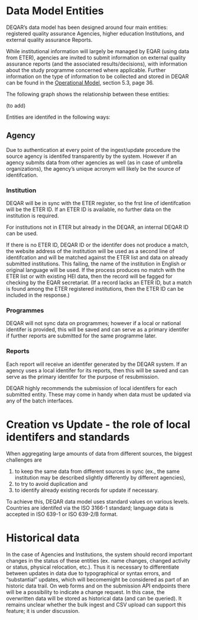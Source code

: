 Data Model Entities
===================

DEQAR’s data model has been designed around four main entities: registered
quality assurance Agencies, higher education Institutions, and external quality
assurance Reports.

While institutional information will largely be managed by EQAR (using data from
ETER), agencies are invited to submit information on external quality assurance
reports (and the associated results/decisions), with information about the study
programme concerned where applicable. Further information on the type of
information to be collected and stored in DEQAR can be found in the
[Operational Model](https://eqar.eu/fileadmin/eqar_internal/MD/MD6/Database_of_External_QA_Results_Report_Model_v3.pdf), section 5.3, page 36.

The following graph shows the relationship between these entities:

(to add)

Entities are identifed in the following ways:

## Agency

Due to authentication at every point of the ingest/update procedure the source
agency is identifed transparently by the system. However if an agency submits
data from other agencies as well (as in case of umbrella organizations), the
agency’s unique acronym will likely be the source of identifcation.

### Institution

DEQAR will be in sync with the ETER register, so the frst line of identifcation
will be the ETER ID. If an ETER ID is available, no further data on the
institution is required.

For institutions not in ETER but already in the DEQAR, an internal DEQAR ID can
be used.

If there is no ETER ID, DEQAR ID or the identifer does not produce a match, the
website address of the institution will be used as a second line of
identifcation and will be matched against the ETER list and data on already
submitted institutions. This failing, the name of the institution in English or
original language will be used. If the process produces no match with the ETER
list or with existing HEI data, then the record will be fagged for checking by
the EQAR secretariat. (If a record lacks an ETER ID, but a match is found among
the ETER registered institutions, then the ETER ID can be included in the
response.)

### Programmes

DEQAR will not sync data on programmes; however if a local or national identifer
is provided, this will be saved and can serve as a primary identifer if further
reports are submitted for the same programme later.

### Reports

Each report will receive an identifer generated by the DEQAR system. If an
agency uses a local identifer for its reports, then this will be saved and can
serve as the primary identifer for the purpose of resubmission.

DEQAR highly recommends the submission of local identifers for each submitted
entity. These may come in handy when data must be updated via any of the batch
interfaces.

Creation vs Update - the role of local identifers and standards
===============================================================

When aggregating large amounts of data from different sources, the biggest challenges are

1. to keep the same data from different sources in sync (ex., the same institution may be described slightly differently by different agencies),
2. to try to avoid duplication and
3. to identify already existing records for update if necessary.

To achieve this, DEQAR data model uses standard values on various levels.
Countries are identifed via the ISO 3166-1 standard; language data is accepted
in ISO 639-1 or ISO 639-2/B format.



Historical data
===============

In the case of Agencies and Institutions, the system should record important
changes in the status of these entities (ex. name changes, changed activity or
status, physical relocation, etc.). Thus it is necessary to differentiate
between updates in data due to typographical or syntax errors, and
“substantial” updates, which will becomemight be considered as part of
an historic data trail. On web forms and on the submission API endpoints there
will be a possibility to indicate a change request. In this case, the
overwritten data will be stored as historical data (and can be queried). It
remains unclear whether the bulk ingest and CSV upload can support this feature;
it is under discussion.

